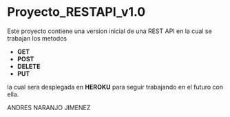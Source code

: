 # Proyecto_RESTAPI_v1.0

Este proyecto contiene una version inicial de una REST API en la cual se trabajan los metodos

 * **GET**
* **POST**
* **DELETE**
* **PUT**

la cual sera desplegada en **HEROKU** para seguir trabajando en el futuro con ella.

ANDRES NARANJO JIMENEZ
